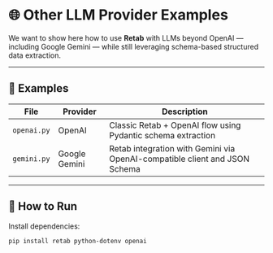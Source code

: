 # 🌐 Other LLM Provider Examples

We want to show here how to use **Retab** with LLMs beyond OpenAI — including Google Gemini — while still leveraging schema-based structured data extraction.

---

## 🔌 Examples

| File | Provider | Description |
|------|----------|-------------|
| `openai.py` | OpenAI | Classic Retab + OpenAI flow using Pydantic schema extraction |
| `gemini.py` | Google Gemini | Retab integration with Gemini via OpenAI-compatible client and JSON Schema |

---

## 🧪 How to Run

Install dependencies:

```bash
pip install retab python-dotenv openai
